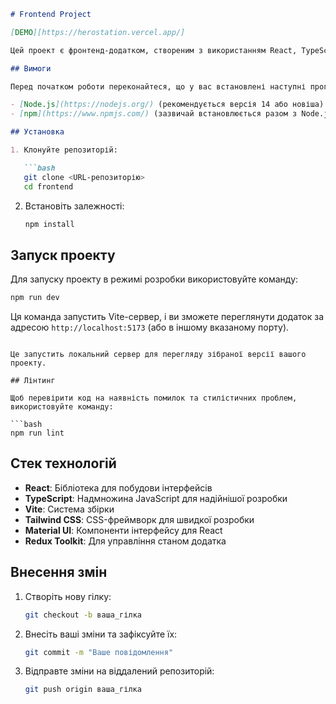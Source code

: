 
```markdown
# Frontend Project

[DEMO][https://herostation.vercel.app/]

Цей проект є фронтенд-додатком, створеним з використанням React, TypeScript, Vite, Tailwind CSS та Material UI.

## Вимоги

Перед початком роботи переконайтеся, що у вас встановлені наступні програми:

- [Node.js](https://nodejs.org/) (рекомендується версія 14 або новіша)
- [npm](https://www.npmjs.com/) (зазвичай встановлюється разом з Node.js)

## Установка

1. Клонуйте репозиторій:

   ```bash
   git clone <URL-репозиторію>
   cd frontend
   ```

2. Встановіть залежності:

   ```bash
   npm install
   ```

## Запуск проекту

Для запуску проекту в режимі розробки використовуйте команду:

```bash
npm run dev
```

Ця команда запустить Vite-сервер, і ви зможете переглянути додаток за адресою `http://localhost:5173` (або в іншому вказаному порту).
```

Це запустить локальний сервер для перегляду зібраної версії вашого проекту.

## Лінтинг

Щоб перевірити код на наявність помилок та стилістичних проблем, використовуйте команду:

```bash
npm run lint
```

## Стек технологій

- **React**: Бібліотека для побудови інтерфейсів
- **TypeScript**: Надмножина JavaScript для надійнішої розробки
- **Vite**: Система збірки
- **Tailwind CSS**: CSS-фреймворк для швидкої розробки
- **Material UI**: Компоненти інтерфейсу для React
- **Redux Toolkit**: Для управління станом додатка

## Внесення змін

1. Створіть нову гілку:

   ```bash
   git checkout -b ваша_гілка
   ```

2. Внесіть ваші зміни та зафіксуйте їх:

   ```bash
   git commit -m "Ваше повідомлення"
   ```

3. Відправте зміни на віддалений репозиторій:

   ```bash
   git push origin ваша_гілка
   ```
